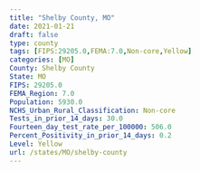 ```yaml
---
title: "Shelby County, MO"
date: 2021-01-21
draft: false
type: county
tags: [FIPS:29205.0,FEMA:7.0,Non-core,Yellow]
categories: [MO]
County: Shelby County
State: MO
FIPS: 29205.0
FEMA_Region: 7.0
Population: 5930.0
NCHS_Urban_Rural_Classification: Non-core
Tests_in_prior_14_days: 30.0
Fourteen_day_test_rate_per_100000: 506.0
Percent_Positivity_in_prior_14_days: 0.2
Level: Yellow
url: /states/MO/shelby-county
---
```



